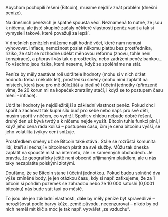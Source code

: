 Abychom pochopili řešení (Bitcoin), musíme nejdřív znát problém (dnešní peníze).

Na dnešních penězích je špatně spousta věcí. Neznamená to nutně, že jsou k ničemu, ale jisté skupině začaly některé vlastnosti peněz vadit a tak si vymysleli takové, které považují za lepší.

V dnešních penězích můžeme najít hodně věcí, které nám nemusí vyhovovat. Inflace, nemožnost poslat někomu platbu bez prostředníka, riziko, že stát se rozhodne udělat měnovou reformu (znovu, tohle není konspirace), a připravil vás tak o prostředky, nebo zadržení peněz bankou… To všechno jsou rizika, která neseme, když se spoléháme na stát.

Peníze by měly zastávat roli udržitele hodnoty (mohu si v nich držet hodnotu třeba i několik let), prostředku směny (mohu nimi zaplatit na místech, která jsou pro mě důležitá) a ideálně i účetní jednotky (přirozeně víme, že 20 korun mi na kopeček zmrzliny stačí, i když se to postupem času mění – inflace).

Udržitel hodnoty je nejdůležitější a základní vlastnost peněz. Pokud chci spořit a zachovat tak kupní sílu buď pro sebe nebo např. pro své děti, musím spořit v něčem, co vydrží. Spořit v chlebu nebude dobré řešení, druhý den už bývá tvrdý a k ničemu nejde využít. Bitcoin tuhle funkci plní, i když jeho cena ráda kolísá – postupem času, čím je cena bitcoinu vyšší, se jeho volatilita (výkyv cen) snižuje.

Prostředkem směny už se Bitcoin také stává . Stále se rozrůstá komunita lidí, kteří si nechají v bitcoinech platit za své služby. Můžu tak dneska zaplatit na spoustě míst na internetu, ale i v kamenných obchodech. Je pravda, že geograficky ještě není obecně přijímaným platidlem, ale u nás taky nezaplatíte polskými złotými.

Doufáme, že se Bitcoin stane i účetní jednotkou. Pokud budou splněné dva výše zmíněné body, je jen otázkou času, kdy si např. zafixujeme, že za 1 bitcoin si pořídím pozemek se zahradou nebo že 10 000 satoshi (0,0001 bitcoinu) nás bude stát taxi po městě.

To jsou ale jen základní vlastnosti, dále by měly peníze být spravedlivé – nerozlišovat podle barvy kůže, země původu, necenzurovat – nikdo by od nich neměl mít klíč a moc je tak např. vytvářet „ze vzduchu“.
